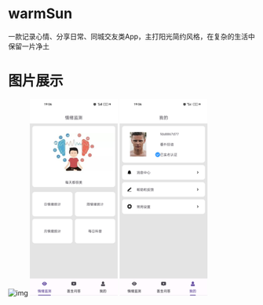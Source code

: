 # warmSun
一款记录心情、分享日常、同城交友类App，主打阳光简约风格，在复杂的生活中保留一片净土
# 图片展示
<img src="https://cdn.jsdelivr.net/gh/15029291643/drawingBed@main/0AD5E399EB208C3086A53ECB72DA3390.jpg" alt="img" height ="400"  />
<img src="https://github.com/15029291643/drawingBed/blob/main/0D31BE41F75A8E2F3AE18CEB1F64B981.jpg" alt="img"  height ="400"  />
<img src="https://github.com/15029291643/drawingBed/blob/main/3503FF9B70B8E40716A69BB5CDB10AE2.jpg" alt="img"  height ="400"  />

